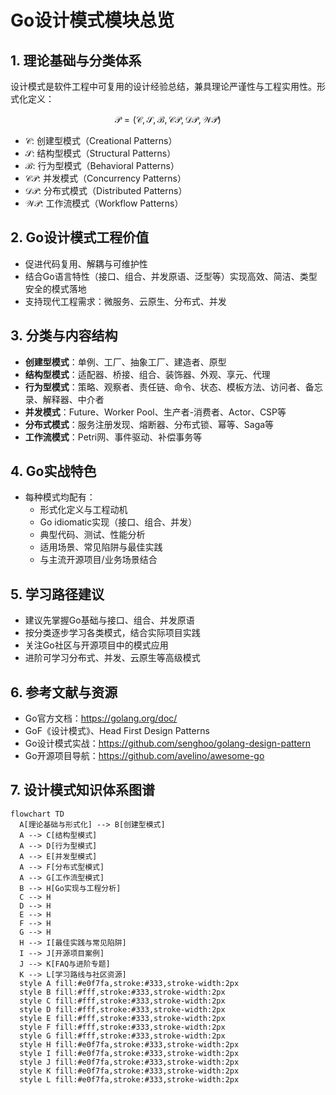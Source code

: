 # Go设计模式模块总览

## 1. 理论基础与分类体系

设计模式是软件工程中可复用的设计经验总结，兼具理论严谨性与工程实用性。形式化定义：

$$
\mathcal{P} = (\mathcal{C}, \mathcal{S}, \mathcal{B}, \mathcal{CP}, \mathcal{DP}, \mathcal{WP})
$$

- $\mathcal{C}$: 创建型模式（Creational Patterns）
- $\mathcal{S}$: 结构型模式（Structural Patterns）
- $\mathcal{B}$: 行为型模式（Behavioral Patterns）
- $\mathcal{CP}$: 并发模式（Concurrency Patterns）
- $\mathcal{DP}$: 分布式模式（Distributed Patterns）
- $\mathcal{WP}$: 工作流模式（Workflow Patterns）

## 2. Go设计模式工程价值

- 促进代码复用、解耦与可维护性
- 结合Go语言特性（接口、组合、并发原语、泛型等）实现高效、简洁、类型安全的模式落地
- 支持现代工程需求：微服务、云原生、分布式、并发

## 3. 分类与内容结构

- **创建型模式**：单例、工厂、抽象工厂、建造者、原型
- **结构型模式**：适配器、桥接、组合、装饰器、外观、享元、代理
- **行为型模式**：策略、观察者、责任链、命令、状态、模板方法、访问者、备忘录、解释器、中介者
- **并发模式**：Future、Worker Pool、生产者-消费者、Actor、CSP等
- **分布式模式**：服务注册发现、熔断器、分布式锁、幂等、Saga等
- **工作流模式**：Petri网、事件驱动、补偿事务等

## 4. Go实战特色

- 每种模式均配有：
  - 形式化定义与工程动机
  - Go idiomatic实现（接口、组合、并发）
  - 典型代码、测试、性能分析
  - 适用场景、常见陷阱与最佳实践
  - 与主流开源项目/业务场景结合

## 5. 学习路径建议

- 建议先掌握Go基础与接口、组合、并发原语
- 按分类逐步学习各类模式，结合实际项目实践
- 关注Go社区与开源项目中的模式应用
- 进阶可学习分布式、并发、云原生等高级模式

## 6. 参考文献与资源

- Go官方文档：<https://golang.org/doc/>
- GoF《设计模式》、Head First Design Patterns
- Go设计模式实战：<https://github.com/senghoo/golang-design-pattern>
- Go开源项目导航：<https://github.com/avelino/awesome-go>

## 7. 设计模式知识体系图谱

```mermaid
flowchart TD
  A[理论基础与形式化] --> B[创建型模式]
  A --> C[结构型模式]
  A --> D[行为型模式]
  A --> E[并发型模式]
  A --> F[分布式型模式]
  A --> G[工作流型模式]
  B --> H[Go实现与工程分析]
  C --> H
  D --> H
  E --> H
  F --> H
  G --> H
  H --> I[最佳实践与常见陷阱]
  I --> J[开源项目案例]
  J --> K[FAQ与进阶专题]
  K --> L[学习路线与社区资源]
  style A fill:#e0f7fa,stroke:#333,stroke-width:2px
  style B fill:#fff,stroke:#333,stroke-width:2px
  style C fill:#fff,stroke:#333,stroke-width:2px
  style D fill:#fff,stroke:#333,stroke-width:2px
  style E fill:#fff,stroke:#333,stroke-width:2px
  style F fill:#fff,stroke:#333,stroke-width:2px
  style G fill:#fff,stroke:#333,stroke-width:2px
  style H fill:#e0f7fa,stroke:#333,stroke-width:2px
  style I fill:#e0f7fa,stroke:#333,stroke-width:2px
  style J fill:#e0f7fa,stroke:#333,stroke-width:2px
  style K fill:#e0f7fa,stroke:#333,stroke-width:2px
  style L fill:#e0f7fa,stroke:#333,stroke-width:2px
```
